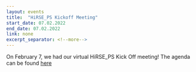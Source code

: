 ```yaml
---
layout: events
title:  "HiRSE_PS Kickoff Meeting"
start_date: 07.02.2022
end_date: 07.02.2022
link: none
excerpt_separator: <!--more-->
---
```


On February 7, we had our virtual HiRSE_PS Kick Off meeting! The agenda can be found [here](assets/data/AgendaHiRSE_PS_KickOff_final.pdf)
<!--more-->
